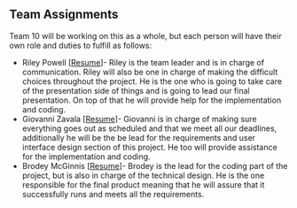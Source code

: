 ## Team Assignments ##

Team 10 will be working on this as a whole, but each person will have their own role and duties to fulfill as follows:

- Riley Powell [[Resume](https://github.com/brodeymc/Team10Project/blob/main/Riley%20Powell.md)]- Riley is the team leader and is in charge of communication. Riley will also be one in charge of making the difficult choices throughout the project. He is the one who is going to take care of the presentation side of things and is going to lead our final presentation. On top of that he will provide help for the implementation and coding.
- Giovanni Zavala [[Resume](https://github.com/brodeymc/Team10Project/blob/main/SWE%203313%20Giovanni's%20Resume.md)]- Giovanni is in charge of making sure everything goes out as scheduled and that we meet all our deadlines, additionally he will be the be lead for the requirements and user interface design section of this project. He too will provide assistance for the implementation and coding.
- Brodey McGinnis [[Resume](https://github.com/brodeymc/Team10Project/blob/main/Brodey%20McGinnis%20SWE%203313%20Resume.md)]- Brodey is the lead for the coding part of the project, but is also in charge of the technical design. He is the one responsible for the final product meaning that he will assure that it successfully runs and meets all the requirements. 
